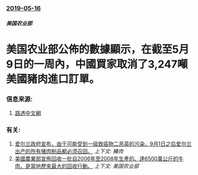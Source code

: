 ### [2019-05-16](/news/2019/05/16/index.md)

##### 美国农业部
# 美国农业部公佈的數據顯示，在截至5月9日的一周內，中國買家取消了3,247噸美國豬肉進口訂單。 




### 信息来源:

1. [路透中文網](https://cn.reuters.com/article/china-buyer-usa-pork-0516-thur-idCNKCS1SN02F)

### 有关:

1. [爱尔兰政府宣布，由于可能受到一级致癌物二恶英的污染，9月1日之后爱尔兰出产的所有猪肉制品都必须召回。](/news/2008/12/6/爱尔兰政府宣布-由于可能受到一级致癌物二恶英的污染-9月1日之后爱尔兰出产的所有猪肉制品都必须召回.md) _上下文: 豬肉_
2. [美國農業部宣佈回收一批自2006年至2008年生產的、達6500萬公斤的牛肉，是當地歷來最大的回收行動。](/news/2008/02/18/美國農業部宣佈回收一批自2006年至2008年生產的-達6500萬公斤的牛肉-是當地歷來最大的回收行動.md) _上下文: 美国农业部_
